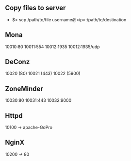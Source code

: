 ## Copy files to server
- $> scp /path/to/file username@\<ip\>:/path/to/destination


## Mona
10010:80
10011:554
10012:1935
10012:1935/udp

## DeConz
10020 (80)
10021 (443)
10022 (5900)

## ZoneMinder
10030:80
10031:443
10032:9000

## Httpd
10100 -> apache-GoPro

## NginX
10200 -> 80
